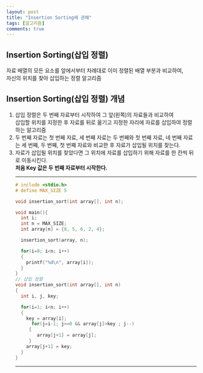 ```yaml
---
layout: post
title: "Insertion Sorting에 관해"
tags: [알고리즘]
comments: true
---
```

## Insertion Sorting(삽입 정렬)
자료 배열의 모든 요소를 앞에서부터 차례대로 이미 정렬된 배열 부분과 비교하여,<br>
자신의 위치를 찾아 삽입하는 정렬 알고리즘<br>

## Insertion Sorting(삽입 정렬) 개념
<ol><li> 삽입 정렬은 두 번째 자료부터 시작하여 그 앞(왼쪽)의 자료들과 비교하여 <br>
삽입할 위치를 지정한 후 자료를 뒤로 옮기고 지정한 자리에 자료를 삽입하여 정렬하는 알고리즘<br></li>
<li> 두 번째 자료는 첫 번째 자료, 세 번째 자료는 두 번째와 첫 번째 자료, 네 번째 자료는 세 번째, 두 번째, 첫 번째 자료와 비교한 후 자료가 삽입될 위치를 찾는다.<br>  </li>
<li>자료가 삽입될 위치를 찾았다면 그 위치에 자료를 삽입하기 위해 자료를 한 칸씩 뒤로 이동시킨다.<br>
<strong>처음 Key 값은 두 번째 자료부터 시작한다.</strong></li>

---

```c
# include <stdio.h>
# define MAX_SIZE 5

void insertion_sort(int array[], int n);

void main(){
  int i;
  int n = MAX_SIZE;
  int array[n] = {8, 5, 6, 2, 4};

  insertion_sort(array, n);

  for(i=0; i<n; i++)
  {
    printf("%d\n", array[i]);
  }
}
// 삽입 정렬
void insertion_sort(int array[], int n)
{
  int i, j, key;

  for(i=1; i<n; i++)
  {
    key = array[i]; 
      for(j=i-1; j>=0 && array[j]>key ; j--)
     {
        array[j+1] = array[j]; 
     }
    array[j+1] = key;
  }
}


```

---
